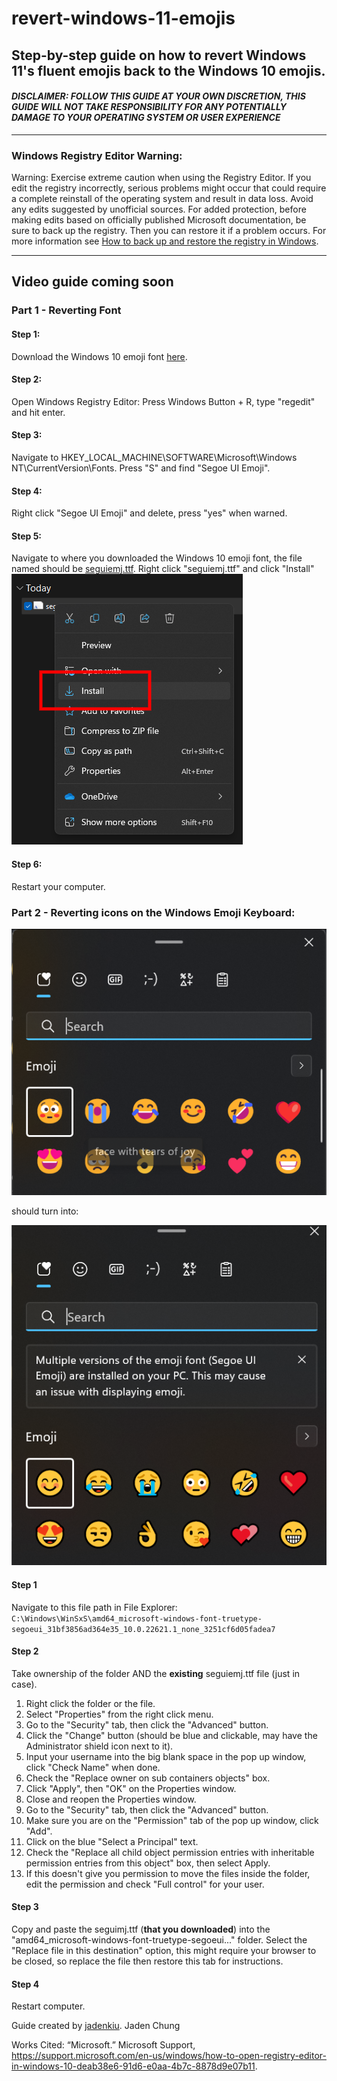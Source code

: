 # revert-windows-11-emojis
## Step-by-step guide on how to revert Windows 11's fluent emojis back to the Windows 10 emojis.

#### *DISCLAIMER: FOLLOW THIS GUIDE AT YOUR OWN DISCRETION, THIS GUIDE WILL NOT TAKE RESPONSIBILITY FOR ANY POTENTIALLY DAMAGE TO YOUR OPERATING SYSTEM OR USER EXPERIENCE*
------------------------
### Windows Registry Editor Warning:
Warning: Exercise extreme caution when using the Registry Editor. If you edit the registry incorrectly, serious problems might occur that could require a complete reinstall of the operating system and result in data loss. Avoid any edits suggested by unofficial sources.  For added protection, before making edits based on officially published Microsoft documentation, be sure to back up the registry. Then you can restore it if a problem occurs. For more information see [How to back up and restore the registry in Windows](https://support.microsoft.com/en-us/topic/how-to-back-up-and-restore-the-registry-in-windows-855140ad-e318-2a13-2829-d428a2ab0692).

------------------------
Video guide coming soon
------------------------

### Part 1 - Reverting Font

#### Step 1:
Download the Windows 10 emoji font [here](/content/seguiemj.ttf).

#### Step 2:
Open Windows Registry Editor: Press Windows Button + R, type "regedit" and hit enter.

#### Step 3:
Navigate to HKEY_LOCAL_MACHINE\SOFTWARE\Microsoft\Windows NT\CurrentVersion\Fonts.
Press "S" and find "Segoe UI Emoji".

#### Step 4:
Right click "Segoe UI Emoji" and delete, press "yes" when warned.

#### Step 5:
Navigate to where you downloaded the Windows 10 emoji font, the file named should be [seguiemj.ttf](/content/seguiemj.ttf).
Right click "seguiemj.ttf" and click "Install"
![Install option from right click menu](/markdown-files/Right%20click%20menu%20install.png)

#### Step 6:
Restart your computer.

### Part 2 - Reverting icons on the Windows Emoji Keyboard:
![Windows 11 Fluent Emojis on emoji keyboard](/markdown-files/Windows%2011%20fluent%20emojis%20on%20emoji%20keyboard.png)


should turn into:


 ![Windows 10 Emojis on emoji keyboard](/markdown-files/Windows%2010%20emojis%20on%20emoji%20keyboard.png)

#### Step 1
Navigate to this file path in File Explorer:
```C:\Windows\WinSxS\amd64_microsoft-windows-font-truetype-segoeui_31bf3856ad364e35_10.0.22621.1_none_3251cf6d05fadea7```

#### Step 2
Take ownership of the folder AND the **existing** seguiemj.ttf file (just in case).
1. Right click the folder or the file.
2. Select "Properties" from the right click menu.
3. Go to the "Security" tab, then click the "Advanced" button.
4. Click the "Change" button (should be blue and clickable, may have the Administrator shield icon next to it).
5. Input your username into the big blank space in the pop up window, click "Check Name" when done.
6. Check the "Replace owner on sub containers objects" box.
7. Click "Apply", then "OK" on the Properties window.
8. Close and reopen the Properties window.
9. Go to the "Security" tab, then click the "Advanced" button.
10. Make sure you are on the "Permission" tab of the pop up window, click "Add".
11. Click on the blue "Select a Principal" text.
12. Check the "Replace all child object permission entries with inheritable permission entries from this object" box, then select Apply.
13. If this doesn't give you permission to move the files inside the folder, edit the permission and check "Full control" for your user.

#### Step 3
Copy and paste the seguimj.ttf (**that you downloaded**) into the "amd64_microsoft-windows-font-truetype-segoeui..." folder. Select the "Replace file in this destination" option, this might require your browser to be closed, so replace the file then restore this tab for instructions.

#### Step 4
Restart computer.

Guide created by [jadenkiu](https://github.com/jadenkiu).
Jaden Chung

Works Cited:
“Microsoft.” Microsoft Support, https://support.microsoft.com/en-us/windows/how-to-open-registry-editor-in-windows-10-deab38e6-91d6-e0aa-4b7c-8878d9e07b11. 